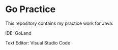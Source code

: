 # Go Practice
This repository contains my practice work for Java.

IDE: GoLand

Text Editor: Visual Studio Code